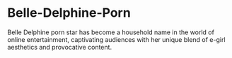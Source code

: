 # Belle-Delphine-Porn
Belle Delphine porn star has become a household name in the world of online entertainment, captivating audiences with her unique blend of e-girl aesthetics and provocative content.
